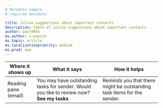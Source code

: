 ```yaml
---
# Metadata Sample
# required metadata

title: Inline suggestions about important contacts
description: Table of inline suggestions about important contacts 
author: paul9955
ms.author: v-pausch
ms.topic: article
ms.localizationpriority: medium 
ms.prod: wpa
---
```


| Where it shows up | What it says | How it helps |
|------|-------|---------|
| Reading pane (email) | You may have outstanding tasks for sender. Would you like to review now? **See my tasks** | Reminds you that there might be outstanding task items for the sender. |
